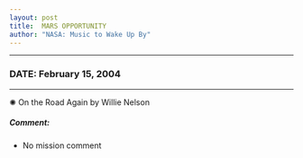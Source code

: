 ```yaml
---
layout: post
title:  MARS OPPORTUNITY
author: "NASA: Music to Wake Up By"
---
```


----
### DATE: February 15, 2004
----
✺ On the Road Again by Willie Nelson

##### Comment:
* No mission comment
